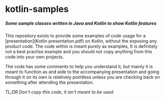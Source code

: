 # kotlin-samples

##### Some sample classes written in Java and Kotlin to show Kotlin features

This repository exists to provide some examples of code usage for a [presentation](Kotlin presentation.pdf) on Kotlin, without the exposing any
product code. The code within is meant purely as examples, It is definitely not a best practise example and you should
not copy anything from this code into your own projects.

The code has some comments to help you understand it, but mainly it is meant to function as and aide to the accompanying
presentation and going through it on its own is relatively pointless unless you are checking back on something after
attending the presentation.

*TL;DR Don't copy this code, it isn't meant to be used*
